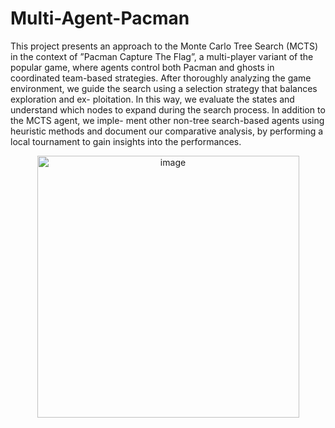 # Multi-Agent-Pacman
This project presents an approach to the Monte Carlo Tree Search (MCTS) in the context of ”Pacman Capture The Flag”, a multi-player variant of the popular game, where agents control both Pacman and ghosts in coordinated team-based strategies. After thoroughly analyzing the game environment, we guide the search using a selection strategy that balances exploration and ex- ploitation. In this way, we evaluate the states and understand which nodes to expand during the search process. In addition to the MCTS agent, we imple- ment other non-tree search-based agents using heuristic methods and document our comparative analysis, by performing a local tournament to gain insights into the performances.

<p align="center">
 <img width="419" alt="image" src="https://github.com/user-attachments/assets/2304096e-a1c4-450b-9000-fcb4cfd894f5">
</p>
